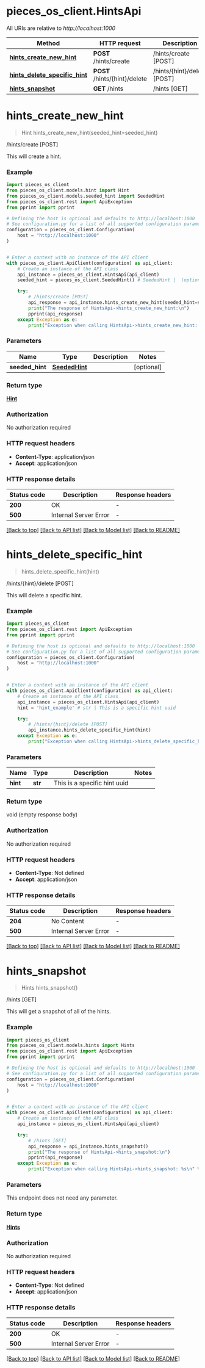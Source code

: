 # pieces_os_client.HintsApi

All URIs are relative to *http://localhost:1000*

Method | HTTP request | Description
------------- | ------------- | -------------
[**hints_create_new_hint**](HintsApi#hints_create_new_hint) | **POST** /hints/create | /hints/create [POST]
[**hints_delete_specific_hint**](HintsApi#hints_delete_specific_hint) | **POST** /hints/{hint}/delete | /hints/{hint}/delete [POST]
[**hints_snapshot**](HintsApi#hints_snapshot) | **GET** /hints | /hints [GET]


# **hints_create_new_hint**
> Hint hints_create_new_hint(seeded_hint=seeded_hint)

/hints/create [POST]

This will create a hint.

### Example


```python
import pieces_os_client
from pieces_os_client.models.hint import Hint
from pieces_os_client.models.seeded_hint import SeededHint
from pieces_os_client.rest import ApiException
from pprint import pprint

# Defining the host is optional and defaults to http://localhost:1000
# See configuration.py for a list of all supported configuration parameters.
configuration = pieces_os_client.Configuration(
    host = "http://localhost:1000"
)


# Enter a context with an instance of the API client
with pieces_os_client.ApiClient(configuration) as api_client:
    # Create an instance of the API class
    api_instance = pieces_os_client.HintsApi(api_client)
    seeded_hint = pieces_os_client.SeededHint() # SeededHint |  (optional)

    try:
        # /hints/create [POST]
        api_response = api_instance.hints_create_new_hint(seeded_hint=seeded_hint)
        print("The response of HintsApi->hints_create_new_hint:\n")
        pprint(api_response)
    except Exception as e:
        print("Exception when calling HintsApi->hints_create_new_hint: %s\n" % e)
```



### Parameters


Name | Type | Description  | Notes
------------- | ------------- | ------------- | -------------
 **seeded_hint** | [**SeededHint**](SeededHint)|  | [optional] 

### Return type

[**Hint**](Hint)

### Authorization

No authorization required

### HTTP request headers

 - **Content-Type**: application/json
 - **Accept**: application/json

### HTTP response details

| Status code | Description | Response headers |
|-------------|-------------|------------------|
**200** | OK |  -  |
**500** | Internal Server Error |  -  |

[[Back to top]](#) [[Back to API list]](../README#documentation-for-api-endpoints) [[Back to Model list]](../README#documentation-for-models) [[Back to README]](../README)

# **hints_delete_specific_hint**
> hints_delete_specific_hint(hint)

/hints/{hint}/delete [POST]

This will delete a specific hint.

### Example


```python
import pieces_os_client
from pieces_os_client.rest import ApiException
from pprint import pprint

# Defining the host is optional and defaults to http://localhost:1000
# See configuration.py for a list of all supported configuration parameters.
configuration = pieces_os_client.Configuration(
    host = "http://localhost:1000"
)


# Enter a context with an instance of the API client
with pieces_os_client.ApiClient(configuration) as api_client:
    # Create an instance of the API class
    api_instance = pieces_os_client.HintsApi(api_client)
    hint = 'hint_example' # str | This is a specific hint uuid

    try:
        # /hints/{hint}/delete [POST]
        api_instance.hints_delete_specific_hint(hint)
    except Exception as e:
        print("Exception when calling HintsApi->hints_delete_specific_hint: %s\n" % e)
```



### Parameters


Name | Type | Description  | Notes
------------- | ------------- | ------------- | -------------
 **hint** | **str**| This is a specific hint uuid | 

### Return type

void (empty response body)

### Authorization

No authorization required

### HTTP request headers

 - **Content-Type**: Not defined
 - **Accept**: application/json

### HTTP response details

| Status code | Description | Response headers |
|-------------|-------------|------------------|
**204** | No Content |  -  |
**500** | Internal Server Error |  -  |

[[Back to top]](#) [[Back to API list]](../README#documentation-for-api-endpoints) [[Back to Model list]](../README#documentation-for-models) [[Back to README]](../README)

# **hints_snapshot**
> Hints hints_snapshot()

/hints [GET]

This will get a snapshot of all of the hints.

### Example


```python
import pieces_os_client
from pieces_os_client.models.hints import Hints
from pieces_os_client.rest import ApiException
from pprint import pprint

# Defining the host is optional and defaults to http://localhost:1000
# See configuration.py for a list of all supported configuration parameters.
configuration = pieces_os_client.Configuration(
    host = "http://localhost:1000"
)


# Enter a context with an instance of the API client
with pieces_os_client.ApiClient(configuration) as api_client:
    # Create an instance of the API class
    api_instance = pieces_os_client.HintsApi(api_client)

    try:
        # /hints [GET]
        api_response = api_instance.hints_snapshot()
        print("The response of HintsApi->hints_snapshot:\n")
        pprint(api_response)
    except Exception as e:
        print("Exception when calling HintsApi->hints_snapshot: %s\n" % e)
```



### Parameters

This endpoint does not need any parameter.

### Return type

[**Hints**](Hints)

### Authorization

No authorization required

### HTTP request headers

 - **Content-Type**: Not defined
 - **Accept**: application/json

### HTTP response details

| Status code | Description | Response headers |
|-------------|-------------|------------------|
**200** | OK |  -  |
**500** | Internal Server Error |  -  |

[[Back to top]](#) [[Back to API list]](../README#documentation-for-api-endpoints) [[Back to Model list]](../README#documentation-for-models) [[Back to README]](../README)

